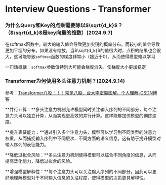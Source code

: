 # Interview Questions - Transformer

### 为什么Query和Key的点乘需要除以$\sqrt{d_k}$？（$\sqrt{d_k}$是key向量的维数）(2024.9.7)

在softmax函数中，较大的输入值会导致更加尖锐的概率分布，而较小的值会导致更加平坦的分布。如果没有缩放，当$\sqrt{d_k}$的值很大时，点积的结果也会很大，这可能导致`softmax`函数的梯度非常小（接近于0），从而使得模型难以学习

一句话概括：`softmax`参数值特别大可能会梯度消失，使梯度大小更加稳定



### Transformer为何使用多头注意力机制？(2024.9.14)

参考：[Transformer八股！！！常见八股、台大李宏毅图解、个人理解-CSDN博客](https://blog.csdn.net/weixin_45995838/article/details/139855696)

**并行计算：**多头注意力机制允许模型同时关注输入序列的不同部分，每个注意力头可以独立计算，从而实现更高效的并行计算。这样能够加快模型的训练速度。

**提升表征能力：**通过引入多个注意力头，模型可以学习到不同类型的注意力权重，从而捕捉输入序列中不同层次、不同方面的语义信息。这有助于提升模型对输入序列的表征能力。

**降低过拟合风险：**多头注意力机制使得模型可以综合不同角度的信息，从而提高泛化能力，降低过拟合的风险。

**增强模型解释性：**每个注意力头可以关注输入序列的不同部分，因此可以更好地理解模型对于不同输入信息的关注程度，使得模型的决策更具解释性。


